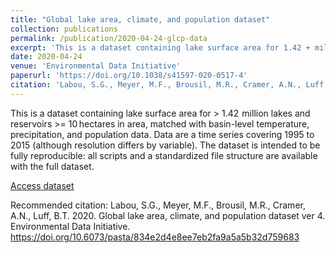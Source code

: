 ```yaml
---
title: "Global lake area, climate, and population dataset"
collection: publications
permalink: /publication/2020-04-24-glcp-data
excerpt: 'This is a dataset containing lake surface area for 1.42 + million lakes and reservoirs from 1995 to 2015 with basin-level temperature, precipitation, and population data.'
date: 2020-04-24
venue: 'Environmental Data Initiative'
paperurl: 'https://doi.org/10.1038/s41597-020-0517-4'
citation: 'Labou, S.G., Meyer, M.F., Brousil, M.R., Cramer, A.N., Luff, B.T. 2020. Global lake area, climate, and population dataset ver 4. Environmental Data Initiative. https://doi.org/10.6073/pasta/834e2d4e8ee7eb2fa9a5a5b32d759683'
---
```

This is a dataset containing lake surface area for > 1.42  million lakes and reservoirs >= 10 hectares in area, matched with basin-level temperature, precipitation, and population data. Data are a time series covering 1995 to 2015 (although resolution differs by variable). The dataset is intended to be fully reproducible: all scripts and a standardized file structure are available with the full dataset.

[Access dataset](https://doi.org/10.6073/pasta/834e2d4e8ee7eb2fa9a5a5b32d759683)

Recommended citation: Labou, S.G., Meyer, M.F., Brousil, M.R., Cramer, A.N., Luff, B.T. 2020. Global lake area, climate, and population dataset ver 4. Environmental Data Initiative. https://doi.org/10.6073/pasta/834e2d4e8ee7eb2fa9a5a5b32d759683
